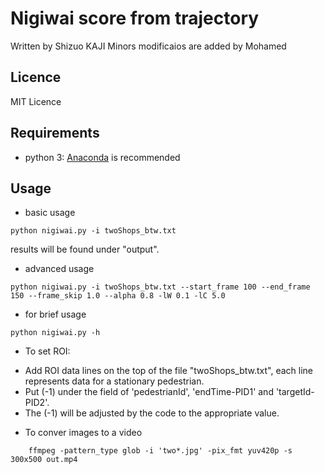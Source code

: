 # Nigiwai score from trajectory
Written by Shizuo KAJI
Minors modificaios are added by Mohamed 
## Licence
MIT Licence

## Requirements
- python 3: [Anaconda](https://anaconda.org) is recommended

## Usage
- basic usage
```
python nigiwai.py -i twoShops_btw.txt
```
results will be found under "output".
- advanced usage
```
python nigiwai.py -i twoShops_btw.txt --start_frame 100 --end_frame 150 --frame_skip 1.0 --alpha 0.8 -lW 0.1 -lC 5.0
```
- for brief usage
```
python nigiwai.py -h
```
- To set ROI:
* Add ROI data lines on the top of the file "twoShops_btw.txt", each line represents data for a stationary pedestrian.
* Put (-1) under the field of 'pedestrianId', 'endTime-PID1' and 'targetId-PID2'. 
* The (-1) will be adjusted by the code to the appropriate value.

- To conver images to a video
```
    ffmpeg -pattern_type glob -i 'two*.jpg' -pix_fmt yuv420p -s 300x500 out.mp4
```
